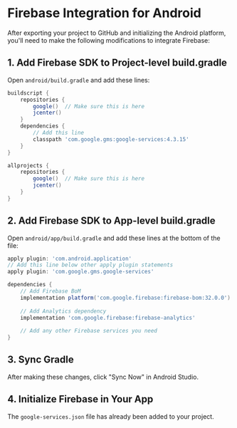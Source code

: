 
# Firebase Integration for Android

After exporting your project to GitHub and initializing the Android platform, you'll need to make the following modifications to integrate Firebase:

## 1. Add Firebase SDK to Project-level build.gradle

Open `android/build.gradle` and add these lines:

```gradle
buildscript {
    repositories {
        google()  // Make sure this is here
        jcenter()
    }
    dependencies {
        // Add this line
        classpath 'com.google.gms:google-services:4.3.15'
    }
}

allprojects {
    repositories {
        google()  // Make sure this is here
        jcenter()
    }
}
```

## 2. Add Firebase SDK to App-level build.gradle

Open `android/app/build.gradle` and add these lines at the bottom of the file:

```gradle
apply plugin: 'com.android.application'
// Add this line below other apply plugin statements
apply plugin: 'com.google.gms.google-services'

dependencies {
    // Add Firebase BoM
    implementation platform('com.google.firebase:firebase-bom:32.0.0')
    
    // Add Analytics dependency
    implementation 'com.google.firebase:firebase-analytics'
    
    // Add any other Firebase services you need
}
```

## 3. Sync Gradle

After making these changes, click "Sync Now" in Android Studio.

## 4. Initialize Firebase in Your App

The `google-services.json` file has already been added to your project.
